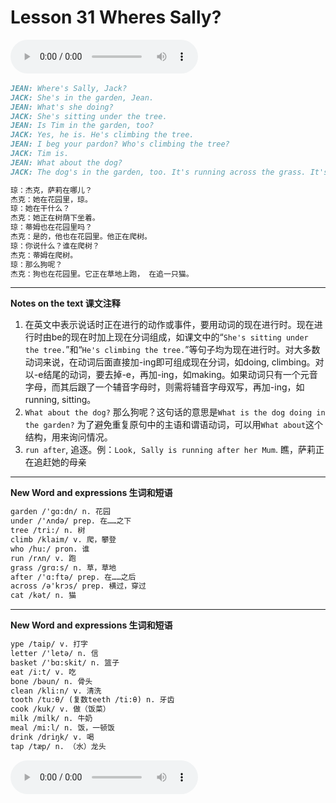 # Lesson 31 Wheres Sally?

​<audio id="audio" controls="" loop="loop">
    <source id="mp3" src="https://online1.tingclass.net/lesson/shi0529/0000/16/31.mp3"> 
</audio>

```markdown
JEAN: Where's Sally, Jack?
JACK: She's in the garden, Jean.
JEAN: What's she doing?
JACK: She's sitting under the tree.
JEAN: Is Tim in the garden, too?
JACK: Yes, he is. He's climbing the tree.
JEAN: I beg your pardon? Who's climbing the tree?
JACK: Tim is.
JEAN: What about the dog?
JACK: The dog's in the garden, too. It's running across the grass. It's running after a cat.

琼：杰克，萨莉在哪儿？
杰克：她在花园里，琼。
琼：她在干什么？
杰克：她正在树荫下坐着。
琼：蒂姆也在花园里吗？
杰克：是的，他也在花园里。他正在爬树。
琼：你说什么？谁在爬树？
杰克：蒂姆在爬树。
琼：那么狗呢？
杰克：狗也在花园里。它正在草地上跑， 在追一只猫。
```

------------
**Notes on the text 课文注释**
1. 在英文中表示说话时正在进行的动作或事件，要用动词的现在进行时。现在进行时由be的现在时加上现在分词组成，如课文中的“`She's sitting under the tree.`”和“`He's climbing the tree.`”等句子均为现在进行时。对大多数动词来说，在动词后面直接加-ing即可组成现在分词，如doing, climbing。对以-e结尾的动词，要去掉-e，再加-ing，如making。如果动词只有一个元音字母，而其后跟了一个辅音字母时，则需将辅音字母双写，再加-ing，如running, sitting。
2. `What about the dog?` 那么狗呢？这句话的意思是`What is the dog doing in the garden?` 为了避免重复原句中的主语和谓语动词，可以用`What about`这个结构，用来询问情况。
3. `run after`, 追逐。例：`Look, Sally is running after her Mum`. 瞧，萨莉正在追赶她的母亲

------------
**New Word and expressions 生词和短语**
```markdown
garden /'gɑ:dn/ n. 花园	
under /'ʌndə/ prep. 在……之下	
tree /tri:/ n. 树	
climb /klaim/ v. 爬，攀登	
who /hu:/ pron. 谁	
run /rʌn/ v. 跑
grass /grɑ:s/ n. 草，草地
after /'ɑ:ftə/ prep. 在……之后
across /ə'krɔs/ prep. 横过，穿过
cat /kət/ n. 猫
```

------------
**New Word and expressions 生词和短语**
```markdown
ype /taip/ v. 打字	
letter /'letə/ n. 信	
basket /'bɑ:skit/ n. 篮子	
eat /i:t/ v. 吃	
bone /bəun/ n. 骨头	
clean /kli:n/ v. 清洗	
tooth /tu:θ/ (复数teeth /ti:θ) n. 牙齿
cook /kuk/ v. 做（饭菜）
milk /milk/ n. 牛奶
meal /mi:l/ n. 饭，一顿饭
drink /driŋk/ v. 喝
tap /tæp/ n. （水）龙头
```


​<audio id="audio" controls="" loop="loop">
    <source id="mp3" src="https://i.xiao84.com/en-nce/1mp3-en/lesson32.mp3">
</audio>